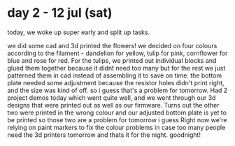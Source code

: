 # day 2 - 12 jul (sat)
today, we woke up super early and split up tasks.

we did some cad and 3d printed the flowers! we decided on four colours according to the filament - dandelion for yellow, tulip for pink, cornflower for blue and rose for red. For the tulips, we printed out individual blocks and glued them together because it didnt need too many but for the rest we just patterned them in cad instead of assembling it to save on time. 
the bottom plate needed some adjustment because the resistor holes didn't print right, and the size was kind of off. so i guess that's a problem for tomorrow. 
Had 2 project demos today which went quite well, and we went through our 3d designs that were printed out as well as our firmware.
Turns out the other two were printed in the wrong colour and our adjusted bottom plate is yet to be printed so those two are a problem for tomorrow i guess
Right now we're relying on paint markers to fix the colour problems in case too many people need the 3d printers tomorrow
and thats it for the night. goodnight!